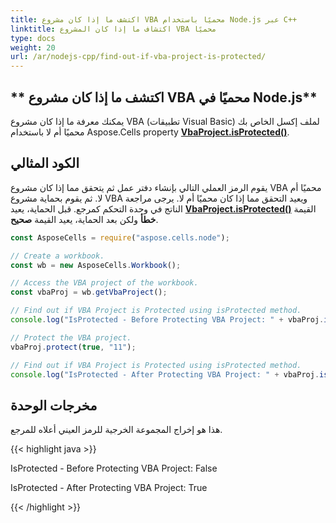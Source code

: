 ```yaml
---
title: اكتشف ما إذا كان مشروع VBA محميًا باستخدام Node.js عبر C++
linktitle: اكتشاف ما إذا كان المشروع VBA محميًا
type: docs
weight: 20
url: /ar/nodejs-cpp/find-out-if-vba-project-is-protected/
---
```


## ** اكتشف ما إذا كان مشروع VBA محميًا في Node.js**

يمكنك معرفة ما إذا كان مشروع VBA (تطبيقات Visual Basic) لملف إكسل الخاص بك محميًا أم لا باستخدام Aspose.Cells property [**VbaProject.isProtected()**](https://reference.aspose.com/cells/nodejs-cpp/vbaproject/#isProtected--).

## **الكود المثالي**

يقوم الرمز العملي التالي بإنشاء دفتر عمل ثم يتحقق مما إذا كان مشروع VBA محميًا أم لا. ثم يقوم بحماية مشروع VBA ويعيد التحقق مما إذا كان محميًا أم لا. يرجى مراجعة الناتج في وحدة التحكم كمرجع. قبل الحماية، يعيد [**VbaProject.isProtected()**](https://reference.aspose.com/cells/nodejs-cpp/vbaproject/#isProtected--) القيمة **خطأ** ولكن بعد الحماية، يعيد القيمة **صحيح**.

```javascript
const AsposeCells = require("aspose.cells.node");

// Create a workbook.
const wb = new AsposeCells.Workbook();

// Access the VBA project of the workbook.
const vbaProj = wb.getVbaProject();

// Find out if VBA Project is Protected using isProtected method.
console.log("IsProtected - Before Protecting VBA Project: " + vbaProj.isProtected());

// Protect the VBA project.
vbaProj.protect(true, "11");

// Find out if VBA Project is Protected using isProtected method.
console.log("IsProtected - After Protecting VBA Project: " + vbaProj.isProtected());
```

## **مخرجات الوحدة**

هذا هو إخراج المجموعة الخرجية للرمز العيني أعلاه للمرجع.

{{< highlight java >}}

IsProtected - Before Protecting VBA Project: False

IsProtected - After Protecting VBA Project: True

{{< /highlight >}}
